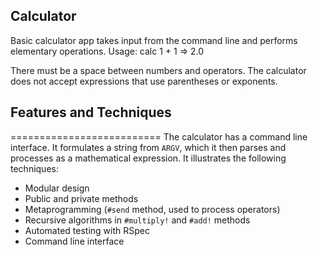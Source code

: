 ## Calculator
Basic calculator app takes input from the command line and performs elementary operations. Usage:
        calc 1 + 1
        => 2.0

There must be a space between numbers and operators. The calculator does not accept expressions
that use parentheses or exponents.

## Features and Techniques
==========================
The calculator has a command line interface. It formulates a string from `ARGV`, which it then
parses and processes as a mathematical expression. It illustrates the following techniques:
  * Modular design
  * Public and private methods
  * Metaprogramming (`#send` method, used to process operators)
  * Recursive algorithms in `#multiply!` and `#add!` methods
  * Automated testing with RSpec
  * Command line interface